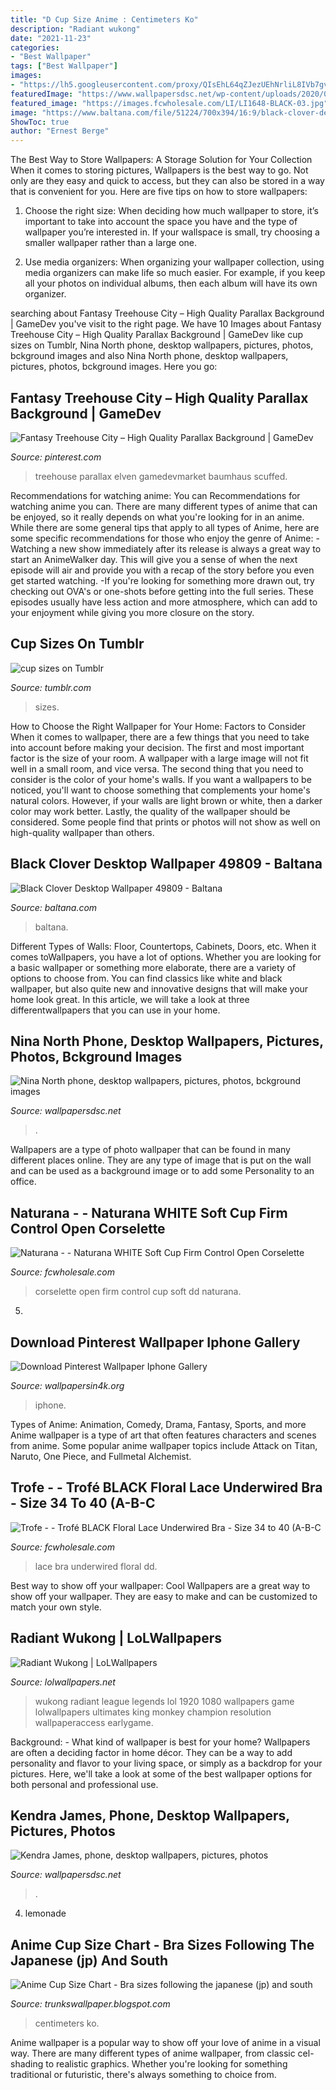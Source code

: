 ```yaml
---
title: "D Cup Size Anime : Centimeters Ko"
description: "Radiant wukong"
date: "2021-11-23"
categories:
- "Best Wallpaper"
tags: ["Best Wallpaper"]
images:
- "https://lh5.googleusercontent.com/proxy/QIsEhL64qZJezUEhNrliL8IVb7gvaBZv8Jshuj6_rtu87HJ1Z1ndCIrZjwXQebWaOfS6HGV76mKqfQ9XtEQactu8rwPkE0m5Q3UF_6smly6hlaiM_K3qc76sGd4CNAOvHhuRpbMf=s0-d"
featuredImage: "https://www.wallpapersdsc.net/wp-content/uploads/2020/04/Kendra-james-Wallpapers-HQ-768x968.jpg"
featured_image: "https://images.fcwholesale.com/LI/LI1648-BLACK-03.jpg"
image: "https://www.baltana.com/file/51224/700x394/16:9/black-clover-desktop-wallpaper-49809_2079970472.png"
ShowToc: true
author: "Ernest Berge"
---
```



The Best Way to Store Wallpapers: A Storage Solution for Your Collection
When it comes to storing pictures, Wallpapers is the best way to go. Not only are they easy and quick to access, but they can also be stored in a way that is convenient for you. Here are five tips on how to store wallpapers:
1) Choose the right size: When deciding how much wallpaper to store, it’s important to take into account the space you have and the type of wallpaper you’re interested in. If your wallspace is small, try choosing a smaller wallpaper rather than a large one.

2) Use media organizers: When organizing your wallpaper collection, using media organizers can make life so much easier. For example, if you keep all your photos on individual albums, then each album will have its own organizer.

	

		
searching about Fantasy Treehouse City – High Quality Parallax Background | GameDev you've visit to the right page. We have 10 Images about Fantasy Treehouse City – High Quality Parallax Background | GameDev like cup sizes on Tumblr, Nina North phone, desktop wallpapers, pictures, photos, bckground images and also Nina North phone, desktop wallpapers, pictures, photos, bckground images. Here you go:
		
    
## Fantasy Treehouse City – High Quality Parallax Background | GameDev

<img loading=lazy src="https://i.pinimg.com/736x/4a/85/15/4a8515fe3429fe9e87ab63c948119425.jpg" onerror="this.onerror=null;this.src='https://tse2.mm.bing.net/th?id=OIP.4jG0I_to0ukACkbktVh2TAHaEO&amp;pid=15.1';" alt="Fantasy Treehouse City – High Quality Parallax Background | GameDev">

_Source: pinterest.com_

>treehouse parallax elven gamedevmarket baumhaus scuffed. 

	

Recommendations for watching anime: You can
Recommendations for watching anime you can. There are many different types of anime that can be enjoyed, so it really depends on what you're looking for in an anime. While there are some general tips that apply to all types of Anime, here are some specific recommendations for those who enjoy the genre of Anime: 
-Watching a new show immediately after its release is always a great way to start an AnimeWalker day. This will give you a sense of when the next episode will air and provide you with a recap of the story before you even get started watching. 
-If you're looking for something more drawn out, try checking out OVA's or one-shots before getting into the full series. These episodes usually have less action and more atmosphere, which can add to your enjoyment while giving you more closure on the story.

    
## Cup Sizes On Tumblr

<img loading=lazy src="https://66.media.tumblr.com/74a14e2d8446ac8d814e1b9ec9344edf/tumblr_poem3bZ8Ac1t4vdmc_540.png" onerror="this.onerror=null;this.src='https://tse4.mm.bing.net/th?id=OIP.0H4nmX2mECeWdmkaagcUXwHaDX&amp;pid=15.1';" alt="cup sizes on Tumblr">

_Source: tumblr.com_

>sizes. 

	

How to Choose the Right Wallpaper for Your Home: Factors to Consider
When it comes to wallpaper, there are a few things that you need to take into account before making your decision. The first and most important factor is the size of your room. A wallpaper with a large image will not fit well in a small room, and vice versa. 
The second thing that you need to consider is the color of your home's walls. If you want a wallpapers to be noticed, you'll want to choose something that complements your home's natural colors. However, if your walls are light brown or white, then a darker color may work better. 
Lastly, the quality of the wallpaper should be considered. Some people find that prints or photos will not show as well on high-quality wallpaper than others.

    
## Black Clover Desktop Wallpaper 49809 - Baltana

<img loading=lazy src="https://www.baltana.com/file/51224/700x394/16:9/black-clover-desktop-wallpaper-49809_2079970472.png" onerror="this.onerror=null;this.src='https://tse1.mm.bing.net/th?id=OIP.6_bSb9jfHqK7grRLxPntWAHaEK&amp;pid=15.1';" alt="Black Clover Desktop Wallpaper 49809 - Baltana">

_Source: baltana.com_

>baltana. 

	

Different Types of Walls: Floor, Countertops, Cabinets, Doors, etc.
When it comes toWallpapers, you have a lot of options. Whether you are looking for a basic wallpaper or something more elaborate, there are a variety of options to choose from. You can find classics like white and black wallpaper, but also quite new and innovative designs that will make your home look great. In this article, we will take a look at three differentwallpapers that you can use in your home.

    
## Nina North Phone, Desktop Wallpapers, Pictures, Photos, Bckground Images

<img loading=lazy src="https://www.wallpapersdsc.net/wp-content/uploads/2020/04/Nina-North-Beautiful-wallpaper-768x1131.jpg" onerror="this.onerror=null;this.src='https://tse2.mm.bing.net/th?id=OIP.mhacu2NuhpXEQ7-D2I1x_gHaK6&amp;pid=15.1';" alt="Nina North phone, desktop wallpapers, pictures, photos, bckground images">

_Source: wallpapersdsc.net_

>. 

	



Wallpapers are a type of photo wallpaper that can be found in many different places online. They are any type of image that is put on the wall and can be used as a background image or to add some Personality to an office.

    
## Naturana - - Naturana WHITE Soft Cup Firm Control Open Corselette

<img loading=lazy src="https://images.fcwholesale.com/LI/LI1180-WHITE-05.jpg" onerror="this.onerror=null;this.src='https://tse4.mm.bing.net/th?id=OIP.Z4mYE3g_UKBP82E9oUMdVQHaJ4&amp;pid=15.1';" alt="Naturana - - Naturana WHITE Soft Cup Firm Control Open Corselette">

_Source: fcwholesale.com_

>corselette open firm control cup soft dd naturana. 

	

5.

    
## Download Pinterest Wallpaper Iphone Gallery

<img loading=lazy src="https://assets.wallpapersin4k.org/uploads/2017/04/Pinterest-Wallpaper-Iphone-18.jpg" onerror="this.onerror=null;this.src='https://tse3.mm.bing.net/th?id=OIP.EE2qp4bu3tBD_-R58QxwcQHaNJ&amp;pid=15.1';" alt="Download Pinterest Wallpaper Iphone Gallery">

_Source: wallpapersin4k.org_

>iphone. 

	

Types of Anime: Animation, Comedy, Drama, Fantasy, Sports, and more
Anime wallpaper is a type of art that often features characters and scenes from anime. Some popular anime wallpaper topics include Attack on Titan, Naruto, One Piece, and Fullmetal Alchemist.

    
## Trofe - - Trofé BLACK Floral Lace Underwired Bra - Size 34 To 40 (A-B-C

<img loading=lazy src="https://images.fcwholesale.com/LI/LI1648-BLACK-03.jpg" onerror="this.onerror=null;this.src='https://tse4.mm.bing.net/th?id=OIP.Oy8HlnqUJKpojuEdTj_nlwHaJ4&amp;pid=15.1';" alt="Trofe - - Trofé BLACK Floral Lace Underwired Bra - Size 34 to 40 (A-B-C">

_Source: fcwholesale.com_

>lace bra underwired floral dd. 

	

Best way to show off your wallpaper:
Cool Wallpapers are a great way to show off your wallpaper. They are easy to make and can be customized to match your own style.

    
## Radiant Wukong | LoLWallpapers

<img loading=lazy src="https://static.lolwallpapers.net/2016/01/Radiant-Wukong-1024x576.jpg" onerror="this.onerror=null;this.src='https://tse2.mm.bing.net/th?id=OIP.pKco0SMSLVCN2L30RYANjQHaEK&amp;pid=15.1';" alt="Radiant Wukong | LoLWallpapers">

_Source: lolwallpapers.net_

>wukong radiant league legends lol 1920 1080 wallpapers game lolwallpapers ultimates king monkey champion resolution wallpaperaccess earlygame. 

	

Background: - What kind of wallpaper is best for your home?
Wallpapers are often a deciding factor in home décor. They can be a way to add personality and flavor to your living space, or simply as a backdrop for your pictures. Here, we'll take a look at some of the best wallpaper options for both personal and professional use.

    
## Kendra James, Phone, Desktop Wallpapers, Pictures, Photos

<img loading=lazy src="https://www.wallpapersdsc.net/wp-content/uploads/2020/04/Kendra-james-Wallpapers-HQ-768x968.jpg" onerror="this.onerror=null;this.src='https://tse2.mm.bing.net/th?id=OIP.ohrI7GUXsdgfDs7MJSUX_AHaJV&amp;pid=15.1';" alt="Kendra James, phone, desktop wallpapers, pictures, photos">

_Source: wallpapersdsc.net_

>. 

	

4. lemonade 

    
## Anime Cup Size Chart - Bra Sizes Following The Japanese (jp) And South

<img loading=lazy src="https://lh5.googleusercontent.com/proxy/QIsEhL64qZJezUEhNrliL8IVb7gvaBZv8Jshuj6_rtu87HJ1Z1ndCIrZjwXQebWaOfS6HGV76mKqfQ9XtEQactu8rwPkE0m5Q3UF_6smly6hlaiM_K3qc76sGd4CNAOvHhuRpbMf=s0-d" onerror="this.onerror=null;this.src='https://tse2.mm.bing.net/th?id=OIP.zj_J4wDcGI6iEaUx4PCrDAHaJQ&amp;pid=15.1';" alt="Anime Cup Size Chart - Bra sizes following the japanese (jp) and south">

_Source: trunkswallpaper.blogspot.com_

>centimeters ko. 

	

Anime wallpaper is a popular way to show off your love of anime in a visual way. There are many different types of anime wallpaper, from classic cel-shading to realistic graphics. Whether you're looking for something traditional or futuristic, there's always something to choice from.

